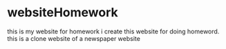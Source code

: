 # websiteHomework
this is my website for homework
i create this website for doing homeword.
this is a clone website of a newspaper website
